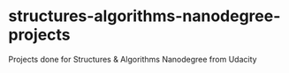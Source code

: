 # structures-algorithms-nanodegree-projects
Projects done for Structures &amp; Algorithms Nanodegree from Udacity
